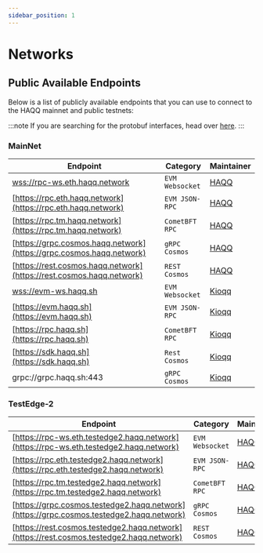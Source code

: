 ```yaml
---
sidebar_position: 1
---
```


# Networks

## Public Available Endpoints

Below is a list of publicly available endpoints that you can use to connect to the HAQQ mainnet and public testnets:

<!-- :::tip
You can also use [chainlist.org](https://chainlist.org/) to add the node directly to [Metamask](../../user-guides/connect-your-wallet/Metamask).
::: -->

:::note
If you are searching for the protobuf interfaces, head over [here](https://buf.build/haqq-network).
:::

### MainNet

| Endpoint                                                             | Category        | Maintainer                        |
|----------------------------------------------------------------------|-----------------|-----------------------------------|
| [wss://rpc-ws.eth.haqq.network](wss://rpc-ws.eth.haqq.network)       | `EVM Websocket` | [HAQQ](https://haqq.network)      |
| [https://rpc.eth.haqq.network](https://rpc.eth.haqq.network)         | `EVM JSON-RPC`  | [HAQQ](https://haqq.network)      |
| [https://rpc.tm.haqq.network](https://rpc.tm.haqq.network)           | `CometBFT RPC`  | [HAQQ](https://haqq.network)      |
| [https://grpc.cosmos.haqq.network](https://grpc.cosmos.haqq.network) | `gRPC Cosmos`   | [HAQQ](https://haqq.network)      |
| [https://rest.cosmos.haqq.network](https://rest.cosmos.haqq.network) | `REST Cosmos`   | [HAQQ](https://haqq.network)      |
| [wss://evm-ws.haqq.sh](wss://evm-ws.haqq.sh)                         | `EVM Websocket` | [Kioqq](https://github.com/kioqq) |
| [https://evm.haqq.sh](https://evm.haqq.sh)                           | `EVM JSON-RPC`  | [Kioqq](https://github.com/kioqq) |
| [https://rpc.haqq.sh](https://rpc.haqq.sh)                           | `CometBFT RPC`  | [Kioqq](https://github.com/kioqq) |
| [https://sdk.haqq.sh](https://sdk.haqq.sh)                           | `Rest Cosmos`   | [Kioqq](https://github.com/kioqq) |
| grpc://grpc.haqq.sh:443                                              | `gRPC Cosmos`   | [Kioqq](https://github.com/kioqq) |

### TestEdge-2

| Endpoint                                                                                 | Category        | Maintainer                        |
|------------------------------------------------------------------------------------------|-----------------|-----------------------------------|
| [https://rpc-ws.eth.testedge2.haqq.network](https://rpc-ws.eth.testedge2.haqq.network)   | `EVM Websocket` | [HAQQ](https://haqq.network)      |
| [https://rpc.eth.testedge2.haqq.network](https://rpc.eth.testedge2.haqq.network)         | `EVM JSON-RPC`  | [HAQQ](https://haqq.network)      |
| [https://rpc.tm.testedge2.haqq.network](https://rpc.tm.testedge2.haqq.network)           | `CometBFT RPC`  | [HAQQ](https://haqq.network)      |
| [https://grpc.cosmos.testedge2.haqq.network](https://grpc.cosmos.testedge2.haqq.network) | `gRPC Cosmos`   | [HAQQ](https://haqq.network)      |
| [https://rest.cosmos.testedge2.haqq.network](https://rest.cosmos.testedge2.haqq.network) | `REST Cosmos`   | [HAQQ](https://haqq.network)      |

